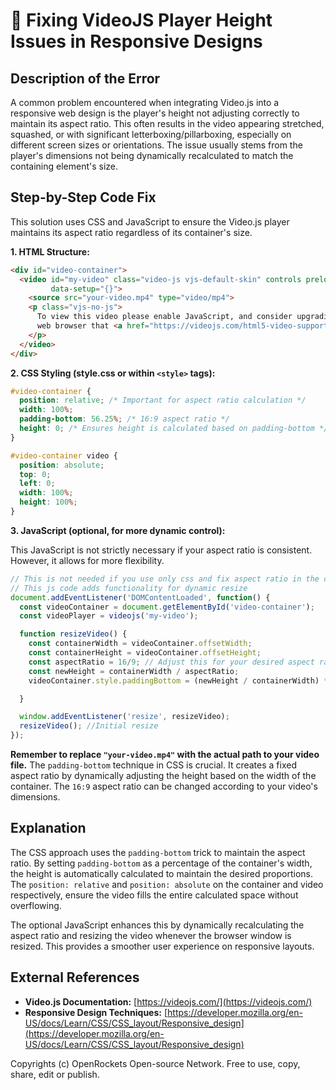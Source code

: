# 🐞 Fixing VideoJS Player Height Issues in Responsive Designs


## Description of the Error

A common problem encountered when integrating Video.js into a responsive web design is the player's height not adjusting correctly to maintain its aspect ratio.  This often results in the video appearing stretched, squashed, or with significant letterboxing/pillarboxing, especially on different screen sizes or orientations.  The issue usually stems from the player's dimensions not being dynamically recalculated to match the containing element's size.


## Step-by-Step Code Fix

This solution uses CSS and JavaScript to ensure the Video.js player maintains its aspect ratio regardless of its container's size.

**1. HTML Structure:**

```html
<div id="video-container">
  <video id="my-video" class="video-js vjs-default-skin" controls preload="auto" width="640" height="360"
         data-setup="{}">
    <source src="your-video.mp4" type="video/mp4">
    <p class="vjs-no-js">
      To view this video please enable JavaScript, and consider upgrading to a
      web browser that <a href="https://videojs.com/html5-video-support/" target="_blank">supports HTML5 video</a>
    </p>
  </video>
</div>
```

**2. CSS Styling (style.css or within `<style>` tags):**

```css
#video-container {
  position: relative; /* Important for aspect ratio calculation */
  width: 100%;
  padding-bottom: 56.25%; /* 16:9 aspect ratio */
  height: 0; /* Ensures height is calculated based on padding-bottom */
}

#video-container video {
  position: absolute;
  top: 0;
  left: 0;
  width: 100%;
  height: 100%;
}
```

**3. JavaScript (optional, for more dynamic control):**

This JavaScript is not strictly necessary if your aspect ratio is consistent. However,  it allows for more flexibility.

```javascript
// This is not needed if you use only css and fix aspect ratio in the css
// This js code adds functionality for dynamic resize
document.addEventListener('DOMContentLoaded', function() {
  const videoContainer = document.getElementById('video-container');
  const videoPlayer = videojs('my-video');

  function resizeVideo() {
    const containerWidth = videoContainer.offsetWidth;
    const containerHeight = videoContainer.offsetHeight;
    const aspectRatio = 16/9; // Adjust this for your desired aspect ratio
    const newHeight = containerWidth / aspectRatio;
    videoContainer.style.paddingBottom = (newHeight / containerWidth) * 100 + '%';

  }

  window.addEventListener('resize', resizeVideo);
  resizeVideo(); //Initial resize
});

```


**Remember to replace `"your-video.mp4"` with the actual path to your video file.**  The `padding-bottom` technique in CSS is crucial. It creates a fixed aspect ratio by dynamically adjusting the height based on the width of the container.  The `16:9` aspect ratio can be changed according to your video's dimensions.

## Explanation

The CSS approach uses the `padding-bottom` trick to maintain the aspect ratio.  By setting `padding-bottom` as a percentage of the container's width, the height is automatically calculated to maintain the desired proportions. The `position: relative` and `position: absolute` on the container and video respectively, ensure the video fills the entire calculated space without overflowing.

The optional JavaScript enhances this by dynamically recalculating the aspect ratio and resizing the video whenever the browser window is resized. This provides a smoother user experience on responsive layouts.

## External References

* **Video.js Documentation:** [https://videojs.com/](https://videojs.com/)
* **Responsive Design Techniques:** [https://developer.mozilla.org/en-US/docs/Learn/CSS/CSS_layout/Responsive_design](https://developer.mozilla.org/en-US/docs/Learn/CSS/CSS_layout/Responsive_design)

Copyrights (c) OpenRockets Open-source Network. Free to use, copy, share, edit or publish.

